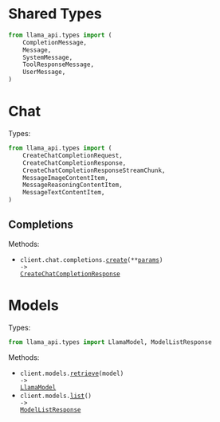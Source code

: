 # Shared Types

```python
from llama_api.types import (
    CompletionMessage,
    Message,
    SystemMessage,
    ToolResponseMessage,
    UserMessage,
)
```

# Chat

Types:

```python
from llama_api.types import (
    CreateChatCompletionRequest,
    CreateChatCompletionResponse,
    CreateChatCompletionResponseStreamChunk,
    MessageImageContentItem,
    MessageReasoningContentItem,
    MessageTextContentItem,
)
```

## Completions

Methods:

- <code title="post /v1/chat/completions">client.chat.completions.<a href="./src/llama_api/resources/chat/completions.py">create</a>(\*\*<a href="src/llama_api/types/chat/completion_create_params.py">params</a>) -> <a href="./src/llama_api/types/create_chat_completion_response.py">CreateChatCompletionResponse</a></code>

# Models

Types:

```python
from llama_api.types import LlamaModel, ModelListResponse
```

Methods:

- <code title="get /v1/models/{model}">client.models.<a href="./src/llama_api/resources/models.py">retrieve</a>(model) -> <a href="./src/llama_api/types/llama_model.py">LlamaModel</a></code>
- <code title="get /v1/models">client.models.<a href="./src/llama_api/resources/models.py">list</a>() -> <a href="./src/llama_api/types/model_list_response.py">ModelListResponse</a></code>
